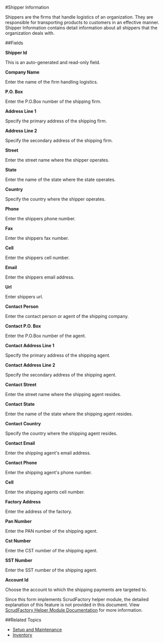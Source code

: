 #Shipper Information

Shippers are the firms that handle logistics of an organization. They 
are responsible for transporting products to customers in an effective manner.
Shipper Information contains detail information about all shippers that the organization
deals with.

 
##Fields


**Shipper Id**

This is an auto-generated and read-only field.


**Company Name**

Enter the name of the firm handling logistics.

**P.O. Box**

Enter the P.O.Box number of the shipping firm.

**Address Line 1**

Specify the primary address of the shipping firm.

**Address Line 2**

Specify the secondary address of the shipping firm.

**Street**

Enter the street name where the shipper operates.

**State**

Enter the name of the state where the state operates.

**Country**

Specify the country where the shipper operates.

**Phone**

Enter the shippers phone number.

**Fax**

Enter the shippers fax number.

**Cell**

Enter the shippers cell number.

**Email**

Enter the shippers email address.

**Url**

Enter shippers url.

**Contact Person**

Enter the contact person or agent of the shipping company.

**Contact P.O. Box**

Enter the P.O.Box number of the agent.

**Contact Address Line 1**

Specify the primary address of the shipping agent.

**Contact Address Line 2**

Specify the secondary address of the shipping agent.

**Contact Street**

Enter the street name where the shipping agent resides.

**Contact State**

Enter the name of the state where the shipping agent resides.

**Contact Country**

Specify the country where the shipping agent resides.

**Contact Email**

Enter the shipping agent's email address.

**Contact Phone**

Enter the shipping agent's phone number.

**Cell**

Enter the shipping agents cell number.

**Factory Address**

Enter the address of the factory.

**Pan Number**

Enter the PAN number of the shipping agent.

**Cst Number**

Enter the CST number of the shipping agent.

**SST Number**

Enter the SST number of the shipping agent.


**Account Id**

Choose the account to which the shipping payments are targeted to.


<div class="ui info message">
    Since this form implements ScrudFactory helper module, the detailed explanation of this feature is not provided
    in this document. View <a href="../../core-concepts/scrud-factory.md">ScrudFactory Helper Module Documentation</a>
    for more information.
</div>

##Related Topics
* [Setup and Maintenance](../setup-and-maintenance.md)
* [Inventory](../index.md)
